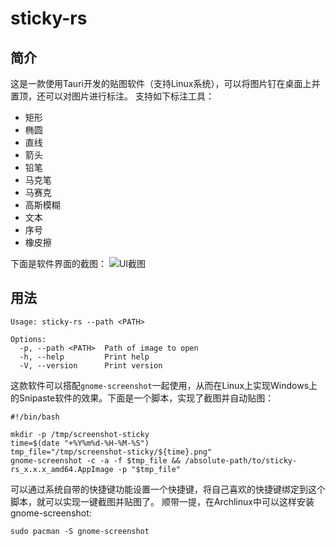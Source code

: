 # sticky-rs

## 简介
这是一款使用Tauri开发的贴图软件（支持Linux系统），可以将图片钉在桌面上并置顶，还可以对图片进行标注。
支持如下标注工具：
- 矩形
- 椭圆
- 直线
- 箭头
- 铅笔
- 马克笔
- 马赛克
- 高斯模糊
- 文本
- 序号
- 橡皮擦

下面是软件界面的截图：
![UI截图](https://raw.gitmirror.com/FengZhongShaoNian/sticky-rs/master/screenshot/ui.png)

## 用法

```shell
Usage: sticky-rs --path <PATH>

Options:
  -p, --path <PATH>  Path of image to open
  -h, --help         Print help
  -V, --version      Print version
```
这款软件可以搭配`gnome-screenshot`一起使用，从而在Linux上实现Windows上的Snipaste软件的效果。下面是一个脚本，实现了截图并自动贴图：

```shell
#!/bin/bash

mkdir -p /tmp/screenshot-sticky
time=$(date "+%Y%m%d-%H-%M-%S")
tmp_file="/tmp/screenshot-sticky/${time}.png"
gnome-screenshot -c -a -f $tmp_file && /absolute-path/to/sticky-rs_x.x.x_amd64.AppImage -p "$tmp_file"
```

可以通过系统自带的快捷键功能设置一个快捷键，将自己喜欢的快捷键绑定到这个脚本，就可以实现一键截图并贴图了。
顺带一提，在Archlinux中可以这样安装gnome-screenshot:
```shell
sudo pacman -S gnome-screenshot
```